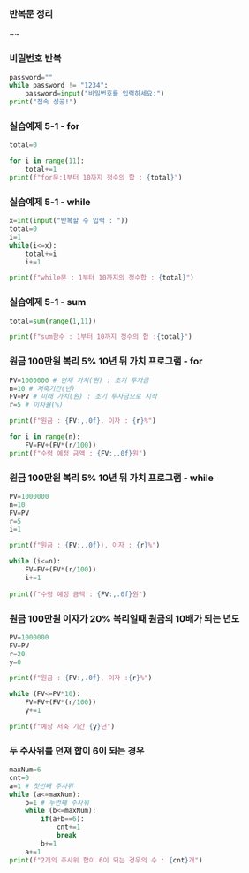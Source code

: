 ### 반복문 정리
~~

### 비밀번호 반복
```py
password=""
while password != "1234":
    password=input("비밀번호를 입력하세요:")
print("접속 성공!")
```
### 실습예제 5-1 - for
```py
total=0

for i in range(11):
    total+=1
print(f"for문:1부터 10까지 정수의 합 : {total}")
```

### 실습예제 5-1 - while
```py
x=int(input("반복할 수 입력 : "))
total=0
i=1
while(i<=x):
    total+=i
    i+=1

print(f"while문 : 1부터 10까지의 정수합 : {total}")
```

### 실습예제 5-1 - sum 
```py
total=sum(range(1,11))

print(f"sum함수 : 1부터 10까지 정수의 합 :{total}")
```
### 원금 100만원 복리 5% 10년 뒤 가치 프로그램 - for
```py
PV=1000000 # 현재 가치(원) : 초기 투자금
n=10 # 저축기간(년)
FV=PV # 미래 가치(원) : 초기 투자금으로 시작
r=5 # 이자율(%)

print(f"원금 : {FV:,.0f}. 이자 : {r}%")

for i in range(n):
    FV=FV+(FV*(r/100))
print(f"수령 예정 금액 : {FV:,.0f}원")
```

### 원금 100만원 복리 5% 10년 뒤 가치 프로그램 - while
```py
PV=1000000
n=10
FV=PV
r=5
i=1

print(f"원금 : {FV:,.0f}), 이자 : {r}%")

while (i<=n):
    FV=FV+(FV*(r/100))
    i+=1
    
print(f"수령 예정 금액 : {FV:,.0f}원")
```
### 원금 100만원 이자가 20% 복리일때 원금의 10배가 되는 년도
```py
PV=1000000
FV=PV
r=20
y=0

print(f"원금 : {FV:,.0f}, 이자 :{r}%")

while (FV<=PV*10):
    FV=FV+(FV*(r/100))
    y+=1

print(f"예상 저축 기간 {y}년")
```
### 두 주사위를 던져 합이 6이 되는 경우
```py
maxNum=6
cnt=0
a=1 # 첫번째 주사위
while (a<=maxNum):
    b=1 # 두번째 주사위
    while (b<=maxNum):
        if(a+b==6):
            cnt+=1
            break
        b+=1
    a+=1
print(f"2개의 주사위 합이 6이 되는 경우의 수 : {cnt}개")
```
